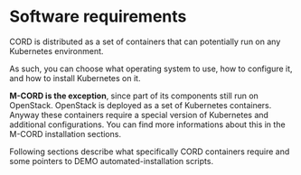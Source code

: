 # Software requirements

CORD is distributed as a set of containers that can potentially run on any Kubernetes environment.

As such, you can choose what operating system to use, how to configure it, and how to install Kubernetes on it.

**M-CORD is the exception**, since part of its components still run on OpenStack. OpenStack is deployed as a set of Kubernetes containers. Anyway these containers require a special version of Kubernetes and additional configurations. You can find more informations about this in the M-CORD installation sections.

Following sections describe what specifically CORD containers require and some pointers to DEMO automated-installation scripts.
